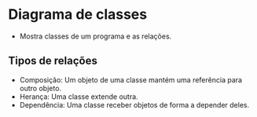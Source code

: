 # Diagrama de classes
- Mostra classes de um programa e as relações.

## Tipos de relações
- Composição: Um objeto de uma classe mantém uma referência para outro objeto.
- Herança: Uma classe extende outra.
- Dependência: Uma classe receber objetos de forma a depender deles.